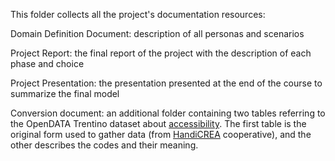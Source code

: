 This folder collects all the project's documentation resources:

Domain Definition Document: description of all personas and scenarios 

Project Report: the final report of the project with the description of each phase and choice 

Project Presentation: the presentation presented at the end of the course to summarize the final model 

Conversion document: an additional folder containing two tables referring to the OpenDATA Trentino dataset about [accessibility](http://www.contextaware.provincia.tn.it/PortaleCxA/faces/openData.jsp). The first table is the original form used to gather data (from [HandiCREA](https://www.handicrea.it) cooperative), and the other describes the codes and their meaning. 

